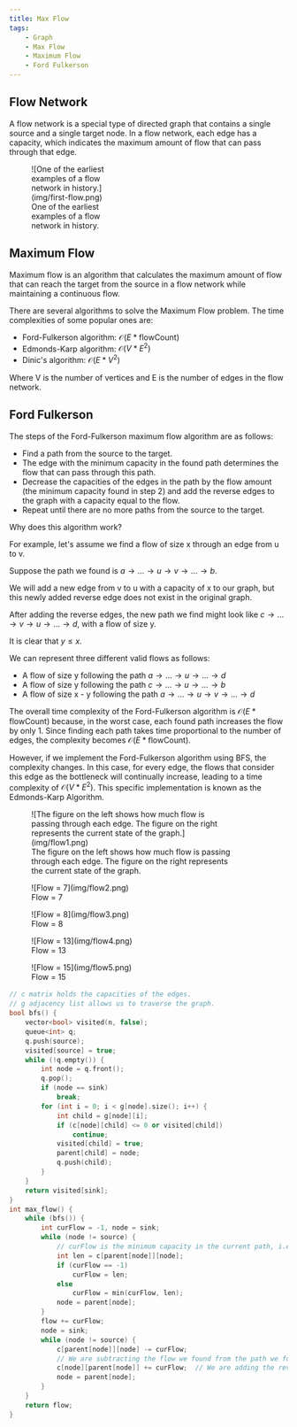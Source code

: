 ```yaml
---
title: Max Flow
tags:
    - Graph
    - Max Flow
    - Maximum Flow
    - Ford Fulkerson
---
```


## Flow Network

A flow network is a special type of directed graph that contains a single source and a single target node. In a flow network, each edge has a capacity, which indicates the maximum amount of flow that can pass through that edge.

<figure markdown="span" style="width: 36%">
![One of the earliest examples of a flow network in history.](img/first-flow.png)
<figcaption>One of the earliest examples of a flow network in history.</figcaption>
</figure>

## Maximum Flow

Maximum flow is an algorithm that calculates the maximum amount of flow that can reach the target from the source in a flow network while maintaining a continuous flow.

There are several algorithms to solve the Maximum Flow problem. The time complexities of some popular ones are:

- Ford-Fulkerson algorithm: $\mathcal{O}(E * \text{flowCount})$
- Edmonds-Karp algorithm: $\mathcal{O}(V * E^2)$
- Dinic's algorithm: $\mathcal{O}(E * V^2)$

Where V is the number of vertices and E is the number of edges in the flow network.

## Ford Fulkerson

The steps of the Ford-Fulkerson maximum flow algorithm are as follows:

- Find a path from the source to the target.
- The edge with the minimum capacity in the found path determines the flow that can pass through this path.
- Decrease the capacities of the edges in the path by the flow amount (the minimum capacity found in step 2) and add the reverse edges to the graph with a capacity equal to the flow.
- Repeat until there are no more paths from the source to the target.

Why does this algorithm work?

For example, let's assume we find a flow of size x through an edge from u to v.

Suppose the path we found is $a \rightarrow ... \rightarrow u \rightarrow v \rightarrow ... \rightarrow b$.

We will add a new edge from v to u with a capacity of x to our graph, but this newly added reverse edge does not exist in the original graph.

After adding the reverse edges, the new path we find might look like $c \rightarrow ... \rightarrow v \rightarrow u \rightarrow ... \rightarrow d$, with a flow of size y.

It is clear that $y \leq x$.

We can represent three different valid flows as follows:

- A flow of size y following the path $a \rightarrow ... \rightarrow u \rightarrow ... \rightarrow d$
- A flow of size y following the path $c \rightarrow ... \rightarrow u \rightarrow ... \rightarrow b$
- A flow of size x - y following the path $a \rightarrow ... \rightarrow u \rightarrow v \rightarrow ... \rightarrow d$

The overall time complexity of the Ford-Fulkerson algorithm is $\mathcal{O}(E * \text{flowCount})$ because, in the worst case, each found path increases the flow by only 1. Since finding each path takes time proportional to the number of edges, the complexity becomes $\mathcal{O}(E * \text{flowCount})$.

However, if we implement the Ford-Fulkerson algorithm using BFS, the complexity changes. In this case, for every edge, the flows that consider this edge as the bottleneck will continually increase, leading to a time complexity of $\mathcal{O}(V * E^2)$. This specific implementation is known as the Edmonds-Karp Algorithm.

<figure markdown="span" style="width: 72%">
![The figure on the left shows how much flow is passing through each edge. The figure on the right represents the current state of the graph.](img/flow1.png)
<figcaption>The figure on the left shows how much flow is passing through each edge. The figure on the right represents the current state of the graph.</figcaption>
</figure>

<figure markdown="span" style="width: 72%">
![Flow = 7](img/flow2.png)
<figcaption>Flow = 7</figcaption>
</figure>

<figure markdown="span" style="width: 72%">
![Flow = 8](img/flow3.png)
<figcaption>Flow = 8</figcaption>
</figure>

<figure markdown="span" style="width: 72%">
![Flow = 13](img/flow4.png)
<figcaption>Flow = 13</figcaption>
</figure>

<figure markdown="span" style="width: 72%">
![Flow = 15](img/flow5.png)
<figcaption>Flow = 15</figcaption>
</figure>

```cpp
// c matrix holds the capacities of the edges.
// g adjacency list allows us to traverse the graph.
bool bfs() {
    vector<bool> visited(n, false);
    queue<int> q;
    q.push(source);
    visited[source] = true;
    while (!q.empty()) {
        int node = q.front();
        q.pop();
        if (node == sink)
            break;
        for (int i = 0; i < g[node].size(); i++) {
            int child = g[node][i];
            if (c[node][child] <= 0 or visited[child])
                continue;
            visited[child] = true;
            parent[child] = node;
            q.push(child);
        }
    }
    return visited[sink];
}
int max_flow() {
    while (bfs()) {
        int curFlow = -1, node = sink;
        while (node != source) {
            // curFlow is the minimum capacity in the current path, i.e. the flow we found.
            int len = c[parent[node]][node];
            if (curFlow == -1)
                curFlow = len;
            else
                curFlow = min(curFlow, len);
            node = parent[node];
        }
        flow += curFlow;
        node = sink;
        while (node != source) {
            c[parent[node]][node] -= curFlow;
            // We are subtracting the flow we found from the path we found.
            c[node][parent[node]] += curFlow;  // We are adding the reverses of the edges
            node = parent[node];
        }
    }
    return flow;
}
```
